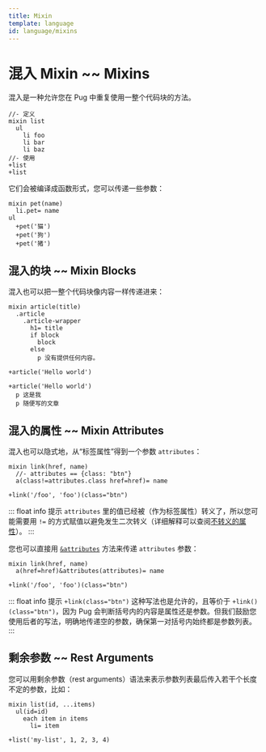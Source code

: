 ```yaml
---
title: Mixin
template: language
id: language/mixins
---
```


# 混入 Mixin ~~ Mixins

混入是一种允许您在 Pug 中重复使用一整个代码块的方法。

```pug-preview
//- 定义
mixin list
  ul
    li foo
    li bar
    li baz
//- 使用
+list
+list
```

它们会被编译成函数形式，您可以传递一些参数：

```pug-preview
mixin pet(name)
  li.pet= name
ul
  +pet('猫')
  +pet('狗')
  +pet('猪')
```

## 混入的块 ~~ Mixin Blocks

混入也可以把一整个代码块像内容一样传递进来：

```pug-preview
mixin article(title)
  .article
    .article-wrapper
      h1= title
      if block
        block
      else
        p 没有提供任何内容。

+article('Hello world')

+article('Hello world')
  p 这是我
  p 随便写的文章
```

## 混入的属性 ~~ Mixin Attributes

混入也可以隐式地，从“标签属性”得到一个参数 `attributes`：

```pug-preview
mixin link(href, name)
  //- attributes == {class: "btn"}
  a(class!=attributes.class href=href)= name

+link('/foo', 'foo')(class="btn")
```

::: float info 提示
`attributes` 里的值已经被（作为标签属性）转义了，所以您可能需要用 `!=` 的方式赋值以避免发生二次转义（详细解释可以查阅[不转义的属性][unescaped attributes]）。
:::

您也可以直接用 [`&attributes`] 方法来传递 `attributes` 参数：

```pug-preview
mixin link(href, name)
  a(href=href)&attributes(attributes)= name

+link('/foo', 'foo')(class="btn")
```

::: float info 提示
`+link(class="btn")` 这种写法也是允许的，且等价于 `+link()(class="btn")`，因为 Pug 会判断括号内的内容是属性还是参数。但我们鼓励您使用后者的写法，明确地传递空的参数，确保第一对括号内始终都是参数列表。
:::

## 剩余参数 ~~ Rest Arguments

您可以用剩余参数（rest arguments）语法来表示参数列表最后传入若干个长度不定的参数，比如：

```pug-preview
mixin list(id, ...items)
  ul(id=id)
    each item in items
      li= item

+list('my-list', 1, 2, 3, 4)
```

[`&attributes`]: attributes.html#attributes
[unescaped attributes]: attributes.html#unescaped-attributes
